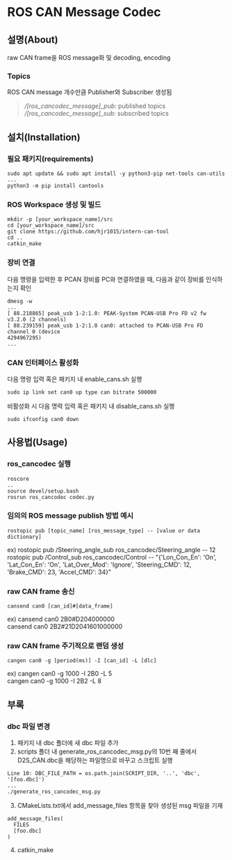 ROS CAN Message Codec
=====================





## 설명(About)
raw CAN frame을 ROS message화 및 decoding, encoding



### Topics
ROS CAN message 개수만큼 Publisher와 Subscriber 생성됨    
> */[ros_cancodec_message]_pub*: published topics    
> */[ros_cancodec_message]_sub*: subscribed topics    





## 설치(Installation)


### 필요 패키지(requirements)
```
sudo apt update && sudo apt install -y python3-pip net-tools can-utils
...
python3 -m pip install cantools
```


### ROS Workspace 생성 및 빌드
```
mkdir -p [your_workspace_name]/src
cd [your_workspace_name]/src
git clone https://github.com/hjr1015/intern-can-tool
cd ..
catkin_make
```


### 장비 연결
다음 명령을 입력한 후 PCAN 장비를 PC와 연결하였을 때, 다음과 같이 장비를 인식하는지 확인
```
dmesg -w
...
[ 88.218865] peak_usb 1-2:1.0: PEAK-System PCAN-USB Pro FD v2 fw v3.2.0 (2 channels)
[ 88.239159] peak_usb 1-2:1.0 can0: attached to PCAN-USB Pro FD channel 0 (device
4294967295)
...
```


### CAN 인터페이스 활성화
다음 명령 입력 혹은 패키지 내 enable_cans.sh 실행
```
sudo ip link set can0 up type can bitrate 500000
```
비활성화 시 다음 명력 입력 혹은 패키지 내 disable_cans.sh 실행
```
sudo ifconfig can0 down
```





## 사용법(Usage)


### ros_cancodec 실행
```
roscore
..
source devel/setup.bash
rosrun ros_cancodec codec.py
```


### 임의의 ROS message publish 방법 예시
```
rostopic pub [topic_name] [ros_message_type] -- [value or data dictionary]
```
ex) rostopic pub /Steering_angle_sub ros_cancodec/Steering_angle -- 12    
rostopic pub /Control_sub ros_cancodec/Control -- "{'Lon_Con_En': 'On', 'Lat_Con_En': 'On', 'Lat_Over_Mod': 'Ignore', 'Steering_CMD': 12, 'Brake_CMD': 23, 'Accel_CMD': 34}"



### raw CAN frame 송신
```
cansend can0 [can_id]#[data_frame]
```
ex) cansend can0 2B0#D204000000    
cansend can0 2B2#21D2041601000000



### raw CAN frame 주기적으로 랜덤 생성
```
cangen can0 -g [period(ms)] -I [can_id] -L [dlc]
```
ex) cangen can0 -g 1000 -I 2B0 -L 5    
cangen can0 -g 1000 -I 2B2 -L 8





## 부록


### dbc 파일 변경
1. 패키지 내 dbc 폴더에 새 dbc 파일 추가
2. scripts 폴더 내 generate_ros_cancodec_msg.py의 10번 째 줄에서 D2S_CAN.dbc을 해당하는 파일명으로 바꾸고 스크립트 실행
```
Line 10: DBC_FILE_PATH = os.path.join(SCRIPT_DIR, '..', 'dbc', '[foo.dbc]')
...
./generate_ros_cancodec_msg.py
```
3. CMakeLists.txt에서 add_message_files 항목을 찾아 생성된 msg 파일을 기재
```
add_message_files(
  FILES
  [foo.dbc]
)
```
4. catkin_make
